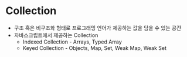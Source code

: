# Collection

- 구조 혹은 비구조화 형태로 프로그래밍 언어가 제공하는 값을 담을 수 있는 공간
- 자바스크립트에서 제공하는 Collection
    - Indexed Collection - Arrays, Typed Array
    - Keyed Collection - Objects, Map, Set, Weak Map, Weak Set
